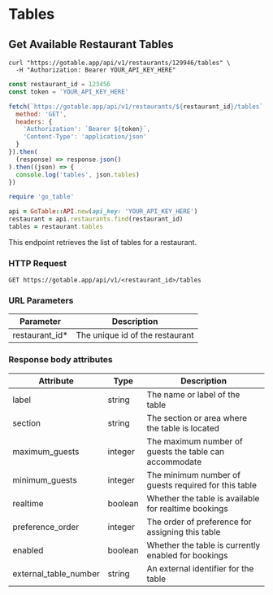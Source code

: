 # Tables

## Get Available Restaurant Tables

```shell
curl "https://gotable.app/api/v1/restaurants/129946/tables" \
  -H "Authorization: Bearer YOUR_API_KEY_HERE"
```

```javascript
const restaurant_id = 123456
const token = 'YOUR_API_KEY_HERE'

fetch(`https://gotable.app/api/v1/restaurants/${restaurant_id}/tables`, {
  method: 'GET',
  headers: {
    'Authorization': `Bearer ${token}`,
    'Content-Type': 'application/json'
  }
}).then(
  (response) => response.json()
).then((json) => {
  console.log('tables', json.tables)
})
```

```ruby
require 'go_table'

api = GoTable::API.new(api_key: 'YOUR_API_KEY_HERE')
restaurant = api.restaurants.find(restaurant_id)
tables = restaurant.tables
```

This endpoint retrieves the list of tables for a restaurant.

### HTTP Request

`GET https://gotable.app/api/v1/<restaurant_id>/tables`

### URL Parameters

| Parameter       | Description                     |
| --------------- | ------------------------------- |
| restaurant_id\* | The unique id of the restaurant |

### Response body attributes

| Attribute             | Type    | Description                                               |
| --------------------- | ------- | --------------------------------------------------------- |
| label                 | string  | The name or label of the table                            |
| section               | string  | The section or area where the table is located            |
| maximum_guests        | integer | The maximum number of guests the table can accommodate    |
| minimum_guests        | integer | The minimum number of guests required for this table      |
| realtime              | boolean | Whether the table is available for realtime bookings      |
| preference_order      | integer | The order of preference for assigning this table          |
| enabled               | boolean | Whether the table is currently enabled for bookings       |
| external_table_number | string  | An external identifier for the table                      |
